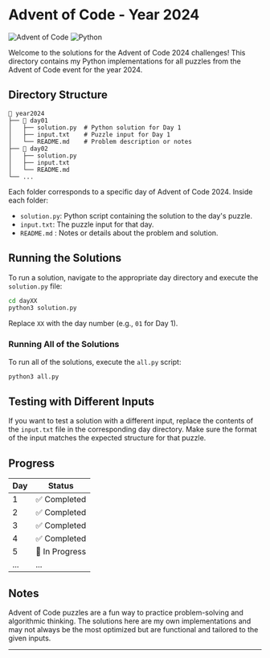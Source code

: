 # Advent of Code - Year 2024

![Advent of Code](https://img.shields.io/badge/Advent%20of%20Code-2024-blue?style=flat-square&logo=advent-of-code&logoColor=white)
![Python](https://img.shields.io/badge/Python-3.x-blue?style=flat-square&logo=python&logoColor=white)

Welcome to the solutions for the Advent of Code 2024 challenges! This directory contains my Python implementations for all puzzles from the Advent of Code event for the year 2024.

## Directory Structure

```
📂 year2024
├── 📂 day01
│   ├── solution.py  # Python solution for Day 1
│   ├── input.txt    # Puzzle input for Day 1
│   └── README.md    # Problem description or notes
├── 📂 day02
│   ├── solution.py
│   ├── input.txt
│   └── README.md
└── ...
```

Each folder corresponds to a specific day of Advent of Code 2024. Inside each folder:
- `solution.py`: Python script containing the solution to the day's puzzle.
- `input.txt`: The puzzle input for that day.
- `README.md` : Notes or details about the problem and solution.

## Running the Solutions

To run a solution, navigate to the appropriate day directory and execute the `solution.py` file:

```bash
cd dayXX
python3 solution.py
```

Replace `XX` with the day number (e.g., `01` for Day 1).

### Running All of the Solutions

To run all of the solutions, execute the `all.py` script:

```bash
python3 all.py
```

## Testing with Different Inputs

If you want to test a solution with a different input, replace the contents of the `input.txt` file in the corresponding day directory. Make sure the format of the input matches the expected structure for that puzzle.

## Progress

| Day | Status        |
|-----|---------------|
| 1   | ✅ Completed  |
| 2   | ✅ Completed  |
| 3   | ✅ Completed  |
| 4   | ✅ Completed  |
| 5   | 🚧 In Progress|
| ... | ...           |

## Notes

Advent of Code puzzles are a fun way to practice problem-solving and algorithmic thinking. The solutions here are my own implementations and may not always be the most optimized but are functional and tailored to the given inputs.

---
